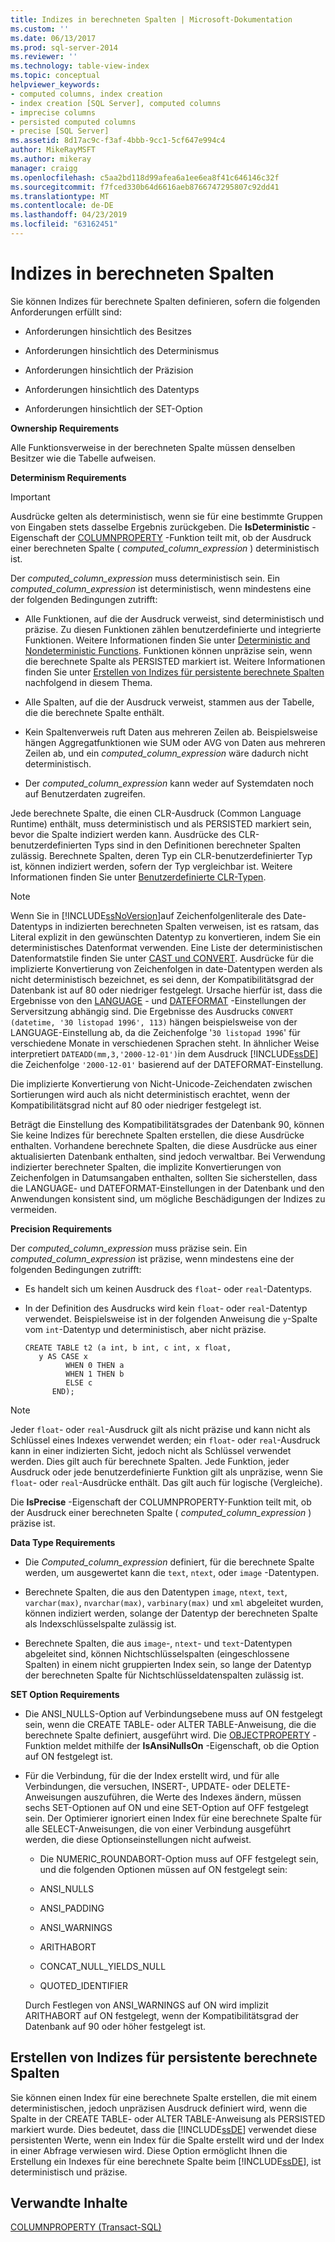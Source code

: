 ```yaml
---
title: Indizes in berechneten Spalten | Microsoft-Dokumentation
ms.custom: ''
ms.date: 06/13/2017
ms.prod: sql-server-2014
ms.reviewer: ''
ms.technology: table-view-index
ms.topic: conceptual
helpviewer_keywords:
- computed columns, index creation
- index creation [SQL Server], computed columns
- imprecise columns
- persisted computed columns
- precise [SQL Server]
ms.assetid: 8d17ac9c-f3af-4bbb-9cc1-5cf647e994c4
author: MikeRayMSFT
ms.author: mikeray
manager: craigg
ms.openlocfilehash: c5aa2bd118d99afea6a1ee6ea8f41c646146c32f
ms.sourcegitcommit: f7fced330b64d6616aeb8766747295807c92dd41
ms.translationtype: MT
ms.contentlocale: de-DE
ms.lasthandoff: 04/23/2019
ms.locfileid: "63162451"
---
```

# <a name="indexes-on-computed-columns"></a>Indizes in berechneten Spalten
  Sie können Indizes für berechnete Spalten definieren, sofern die folgenden Anforderungen erfüllt sind:  
  
-   Anforderungen hinsichtlich des Besitzes  
  
-   Anforderungen hinsichtlich des Determinismus  
  
-   Anforderungen hinsichtlich der Präzision  
  
-   Anforderungen hinsichtlich des Datentyps  
  
-   Anforderungen hinsichtlich der SET-Option  
  
 **Ownership Requirements**  
  
 Alle Funktionsverweise in der berechneten Spalte müssen denselben Besitzer wie die Tabelle aufweisen.  
  
 **Determinism Requirements**  
  
> [!IMPORTANT]  
>  Ausdrücke gelten als deterministisch, wenn sie für eine bestimmte Gruppen von Eingaben stets dasselbe Ergebnis zurückgeben. Die **IsDeterministic** -Eigenschaft der [COLUMNPROPERTY](/sql/t-sql/functions/columnproperty-transact-sql) -Funktion teilt mit, ob der Ausdruck einer berechneten Spalte ( *computed_column_expression* ) deterministisch ist.  
  
 Der *computed_column_expression* muss deterministisch sein. Ein *computed_column_expression* ist deterministisch, wenn mindestens eine der folgenden Bedingungen zutrifft:  
  
-   Alle Funktionen, auf die der Ausdruck verweist, sind deterministisch und präzise. Zu diesen Funktionen zählen benutzerdefinierte und integrierte Funktionen. Weitere Informationen finden Sie unter [Deterministic and Nondeterministic Functions](../user-defined-functions/deterministic-and-nondeterministic-functions.md). Funktionen können unpräzise sein, wenn die berechnete Spalte als PERSISTED markiert ist. Weitere Informationen finden Sie unter [Erstellen von Indizes für persistente berechnete Spalten](#BKMK_persisted) nachfolgend in diesem Thema.  
  
-   Alle Spalten, auf die der Ausdruck verweist, stammen aus der Tabelle, die die berechnete Spalte enthält.  
  
-   Kein Spaltenverweis ruft Daten aus mehreren Zeilen ab. Beispielsweise hängen Aggregatfunktionen wie SUM oder AVG von Daten aus mehreren Zeilen ab, und ein *computed_column_expression* wäre dadurch nicht deterministisch.  
  
-   Der *computed_column_expression* kann weder auf Systemdaten noch auf Benutzerdaten zugreifen.  
  
 Jede berechnete Spalte, die einen CLR-Ausdruck (Common Language Runtime) enthält, muss deterministisch und als PERSISTED markiert sein, bevor die Spalte indiziert werden kann. Ausdrücke des CLR-benutzerdefinierten Typs sind in den Definitionen berechneter Spalten zulässig. Berechnete Spalten, deren Typ ein CLR-benutzerdefinierter Typ ist, können indiziert werden, sofern der Typ vergleichbar ist. Weitere Informationen finden Sie unter [Benutzerdefinierte CLR-Typen](../clr-integration-database-objects-user-defined-types/clr-user-defined-types.md).  
  
> [!NOTE]  
>  Wenn Sie in [!INCLUDE[ssNoVersion](../../includes/ssnoversion-md.md)]auf Zeichenfolgenliterale des Date-Datentyps in indizierten berechneten Spalten verweisen, ist es ratsam, das Literal explizit in den gewünschten Datentyp zu konvertieren, indem Sie ein deterministisches Datenformat verwenden. Eine Liste der deterministischen Datenformatstile finden Sie unter [CAST und CONVERT](/sql/t-sql/functions/cast-and-convert-transact-sql). Ausdrücke für die implizierte Konvertierung von Zeichenfolgen in date-Datentypen werden als nicht deterministisch bezeichnet, es sei denn, der Kompatibilitätsgrad der Datenbank ist auf 80 oder niedriger festgelegt. Ursache hierfür ist, dass die Ergebnisse von den [LANGUAGE](/sql/t-sql/statements/set-language-transact-sql) - und [DATEFORMAT](/sql/t-sql/statements/set-dateformat-transact-sql) -Einstellungen der Serversitzung abhängig sind. Die Ergebnisse des Ausdrucks `CONVERT (datetime, '30 listopad 1996', 113)` hängen beispielsweise von der LANGUAGE-Einstellung ab, da die Zeichenfolge '`30 listopad 1996`' für verschiedene Monate in verschiedenen Sprachen steht. In ähnlicher Weise interpretiert `DATEADD(mm,3,'2000-12-01')`in dem Ausdruck [!INCLUDE[ssDE](../../../includes/ssde-md.md)] die Zeichenfolge `'2000-12-01'` basierend auf der DATEFORMAT-Einstellung.  
>   
>  Die implizierte Konvertierung von Nicht-Unicode-Zeichendaten zwischen Sortierungen wird auch als nicht deterministisch erachtet, wenn der Kompatibilitätsgrad nicht auf 80 oder niedriger festgelegt ist.  
>   
>  Beträgt die Einstellung des Kompatibilitätsgrades der Datenbank 90, können Sie keine Indizes für berechnete Spalten erstellen, die diese Ausdrücke enthalten. Vorhandene berechnete Spalten, die diese Ausdrücke aus einer aktualisierten Datenbank enthalten, sind jedoch verwaltbar. Bei Verwendung indizierter berechneter Spalten, die implizite Konvertierungen von Zeichenfolgen in Datumsangaben enthalten, sollten Sie sicherstellen, dass die LANGUAGE- und DATEFORMAT-Einstellungen in der Datenbank und den Anwendungen konsistent sind, um mögliche Beschädigungen der Indizes zu vermeiden.  
  
 **Precision Requirements**  
  
 Der *computed_column_expression* muss präzise sein. Ein *computed_column_expression* ist präzise, wenn mindestens eine der folgenden Bedingungen zutrifft:  
  
-   Es handelt sich um keinen Ausdruck des `float`- oder `real`-Datentyps.  
  
-   In der Definition des Ausdrucks wird kein `float`- oder `real`-Datentyp verwendet. Beispielsweise ist in der folgenden Anweisung die `y`-Spalte vom `int`-Datentyp und deterministisch, aber nicht präzise.  
  
    ```  
    CREATE TABLE t2 (a int, b int, c int, x float,   
       y AS CASE x   
             WHEN 0 THEN a   
             WHEN 1 THEN b   
             ELSE c   
          END);  
    ```  
  
> [!NOTE]  
>  Jeder `float`- oder `real`-Ausdruck gilt als nicht präzise und kann nicht als Schlüssel eines Indexes verwendet werden; ein `float`- oder `real`-Ausdruck kann in einer indizierten Sicht, jedoch nicht als Schlüssel verwendet werden. Dies gilt auch für berechnete Spalten. Jede Funktion, jeder Ausdruck oder jede benutzerdefinierte Funktion gilt als unpräzise, wenn Sie `float`- oder `real`-Ausdrücke enthält. Das gilt auch für logische (Vergleiche).  
  
 Die **IsPrecise** -Eigenschaft der COLUMNPROPERTY-Funktion teilt mit, ob der Ausdruck einer berechneten Spalte ( *computed_column_expression* ) präzise ist.  
  
 **Data Type Requirements**  
  
-   Die *Computed_column_expression* definiert, für die berechnete Spalte werden, um ausgewertet kann die `text`, `ntext`, oder `image` -Datentypen.  
  
-   Berechnete Spalten, die aus den Datentypen `image`, `ntext`, `text`, `varchar(max)`, `nvarchar(max)`, `varbinary(max)` und `xml` abgeleitet wurden, können indiziert werden, solange der Datentyp der berechneten Spalte als Indexschlüsselspalte zulässig ist.  
  
-   Berechnete Spalten, die aus `image`-, `ntext`- und `text`-Datentypen abgeleitet sind, können Nichtschlüsselspalten (eingeschlossene Spalten) in einem nicht gruppierten Index sein, so lange der Datentyp der berechneten Spalte für Nichtschlüsseldatenspalten zulässig ist.  
  
 **SET Option Requirements**  
  
-   Die ANSI_NULLS-Option auf Verbindungsebene muss auf ON festgelegt sein, wenn die CREATE TABLE- oder ALTER TABLE-Anweisung, die die berechnete Spalte definiert, ausgeführt wird. Die [OBJECTPROPERTY](/sql/t-sql/functions/objectpropertyex-transact-sql) -Funktion meldet mithilfe der **IsAnsiNullsOn** -Eigenschaft, ob die Option auf ON festgelegt ist.  
  
-   Für die Verbindung, für die der Index erstellt wird, und für alle Verbindungen, die versuchen, INSERT-, UPDATE- oder DELETE-Anweisungen auszuführen, die Werte des Indexes ändern, müssen sechs SET-Optionen auf ON und eine SET-Option auf OFF festgelegt sein. Der Optimierer ignoriert einen Index für eine berechnete Spalte für alle SELECT-Anweisungen, die von einer Verbindung ausgeführt werden, die diese Optionseinstellungen nicht aufweist.  
  
    -   Die NUMERIC_ROUNDABORT-Option muss auf OFF festgelegt sein, und die folgenden Optionen müssen auf ON festgelegt sein:  
  
    -   ANSI_NULLS  
  
    -   ANSI_PADDING  
  
    -   ANSI_WARNINGS  
  
    -   ARITHABORT  
  
    -   CONCAT_NULL_YIELDS_NULL  
  
    -   QUOTED_IDENTIFIER  
  
     Durch Festlegen von ANSI_WARNINGS auf ON wird implizit ARITHABORT auf ON festgelegt, wenn der Kompatibilitätsgrad der Datenbank auf 90 oder höher festgelegt ist.  
  
##  <a name="BKMK_persisted"></a> Erstellen von Indizes für persistente berechnete Spalten  
 Sie können einen Index für eine berechnete Spalte erstellen, die mit einem deterministischen, jedoch unpräzisen Ausdruck definiert wird, wenn die Spalte in der CREATE TABLE- oder ALTER TABLE-Anweisung als PERSISTED markiert wurde. Dies bedeutet, dass die [!INCLUDE[ssDE](../../../includes/ssde-md.md)] verwendet diese persistenten Werte, wenn ein Index für die Spalte erstellt wird und der Index in einer Abfrage verwiesen wird. Diese Option ermöglicht Ihnen die Erstellung ein Indexes für eine berechnete Spalte beim [!INCLUDE[ssDE](../../../includes/dnprdnshort-md.md)], ist deterministisch und präzise.  
  
## <a name="related-content"></a>Verwandte Inhalte  
 [COLUMNPROPERTY &#40;Transact-SQL&#41;](/sql/t-sql/functions/columnproperty-transact-sql)  
  
  
